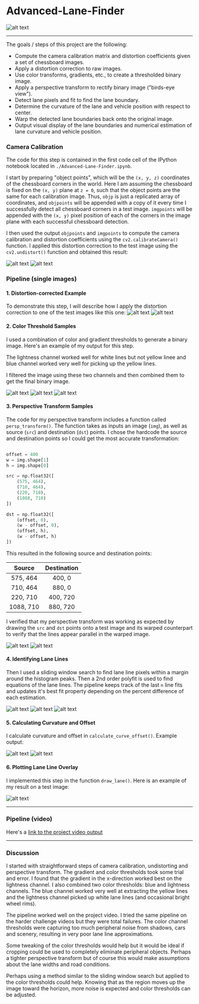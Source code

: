 # Advanced-Lane-Finder

![alt text][image20]

---

The goals / steps of this project are the following:

* Compute the camera calibration matrix and distortion coefficients given a set of chessboard images.
* Apply a distortion correction to raw images.
* Use color transforms, gradients, etc., to create a thresholded binary image.
* Apply a perspective transform to rectify binary image ("birds-eye view").
* Detect lane pixels and fit to find the lane boundary.
* Determine the curvature of the lane and vehicle position with respect to center.
* Warp the detected lane boundaries back onto the original image.
* Output visual display of the lane boundaries and numerical estimation of lane curvature and vehicle position.

[//]: # (Image References)

[image1]: ./examples/calibration-distorted.png "Calibration Distorted"
[image2]: ./examples/calibration-undistorted.png "Calibration Undistorted"
[image3]: ./examples/original.png "Original Road"
[image4]: ./examples/undistorted.png "Undistorted Road"

[image5]: ./examples/blue-channel.png "Blue Channel Threshold"
[image6]: ./examples/lightness-channel.png "Lightness Channel Threshold"
[image7]: ./examples/combined-binary.png "Combined Binary"
[image8]: ./examples/persp-boundary.png "Perspective Boundary"
[image9]: ./examples/binary-warped.png "Binary Warped"
[image10]: ./examples/histogram.png "Histogram"
[image11]: ./examples/sliding-window-fit.png "Sliding Window Fit"
[image12]: ./examples/targeted-fit.png "Targeted Fit"
[image13]: ./examples/output.png "Output"


[image17]: ./examples/r-curve-eqn.png "Curve EQN"
[image18]: ./examples/curvature.jpg "Measure Curvature"

[image19]: ./examples/lane-overlay.png "Lane Overlay"
[image20]: ./project-animation.gif "Animation"

[video]: ./project_video.mp4 "Project Video"


### Camera Calibration

The code for this step is contained in the first code cell of the IPython notebook located in `./Advanced-Lane-Finder.ipynb`.  

I start by preparing "object points", which will be the `(x, y, z)` coordinates of the chessboard corners in the world.
Here I am assuming the chessboard is fixed on the `(x, y)` plane at `z = 0`, such that the object points are the same for each calibration image.
Thus, `objp` is just a replicated array of coordinates, and `objpoints` will be appended with a copy of it every time I successfully detect 
all chessboard corners in a test image.  `imgpoints` will be appended with the `(x, y)` pixel position of each of the corners in the image plane
with each successful chessboard detection.  

I then used the output `objpoints` and `imgpoints` to compute the camera calibration and distortion coefficients using the `cv2.calibrateCamera()`
function.  I applied this distortion correction to the test image using the `cv2.undistort()` function and obtained this result: 

![alt text][image1]
![alt text][image2]

### Pipeline (single images)

#### 1. Distortion-corrected Example

To demonstrate this step, I will describe how I apply the distortion correction to one of the test images like this one:
![alt text][image3]
![alt text][image4]


#### 2. Color Threshold Samples

I used a combination of color and gradient thresholds to generate a binary image.  Here's an example of my output for this step. 

The lightness channel worked well for white lines but not yellow linee and blue channel worked very well for picking up the yellow lines.

I filtered the image using these two channels and then combined them to get the final binary image.


![alt text][image5]
![alt text][image6]
![alt text][image7]

#### 3. Perspective Transform Samples

The code for my perspective transform includes a function called `persp_transform()`.  The function takes as inputs an image (`img`), as well as source (`src`) and destination (`dst`) points.  I chose the hardcode the source and destination points so I could get the most accurate transformation:

```python

offset = 400
w = img.shape[1]
h = img.shape[0]

src = np.float32([
    (575, 464),
    (710, 464), 
    (220, 710), 
    (1088, 710)
])

dst = np.float32([
    (offset, 0),
    (w - offset, 0),
    (offset, h),
    (w - offset, h)
])

```

This resulted in the following source and destination points:

| Source        | Destination   | 
|:-------------:|:-------------:| 
| 575, 464      | 400, 0        | 
| 710, 464      | 880, 0        |
| 220, 710      | 400, 720      |
| 1088, 710     | 880, 720      |

I verified that my perspective transform was working as expected by drawing the `src` and `dst` points onto a test image and its warped counterpart to verify that the lines appear parallel in the warped image.

![alt text][image8]
![alt text][image9]

#### 4. Identifying Lane Lines

Then I used a sliding window search to find lane line pixels within a margin around the histogram peaks.
Then a 2nd order polyfit is used to find equations of the lane lines. The pipeline keeps track of the last `n` line fits and updates it's best fit property depending on the percent difference of each estimation.

![alt text][image10]
![alt text][image11]
![alt text][image12]

#### 5. Calculating Curvature and Offset

I calculate curvature and offset in `calculate_curve_offset()`. Example output:

![alt text][image17]
![alt text][image18]


#### 6. Plotting Lane Line Overlay

I implemented this step in the function `draw_lane()`.  Here is an example of my result on a test image:

![alt text][image13]

---

### Pipeline (video)

Here's a [link to the project video output](./output_videos/project_video.mp4)

---

### Discussion

I started with straightforward steps of camera calibration, undistorting and perspective transform. The gradient and color thresholds took some trial and error. I found that the gradient in the x-direction worked best on the lightness channel. I also combined two color thresholds: blue and lightness channels. The blue channel worked very well at extracting the yellow lines and the lightness channel picked up white lane lines (and occasional bright wheel rims).

The pipeline worked well on the project video. I tried the same pipeline on the harder challenge videos but they were total failures. The color channel thresholds were capturing too much peripheral noise from shadows, cars and scenery, resulting in very poor lane line approximations.

Some tweaking of the color thresholds would help but it would be ideal if cropping could be used to completely eliminate peripheral objects. Perhaps a tighter perspective transform but of course this would make assumptions about the lane widths and road conditions.

Perhaps using a method similar to the sliding window search but applied to the color thresholds could help. Knowing that as the region moves up the image toward the horizon, more noise is expected and color thresholds can be adjusted.

